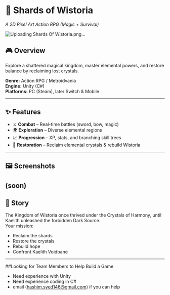 # 🌌 Shards of Wistoria
_A 2D Pixel Art Action RPG (Magic + Survival)_

![Uploading Shards Of Wistoria.png…]()


## 🎮 Overview
Explore a shattered magical kingdom, master elemental powers, and restore balance by reclaiming lost crystals.

**Genre:** Action RPG / Metroidvania  
**Engine:** Unity (C#)  
**Platforms:** PC (Steam), later Switch & Mobile  

---

## ✨ Features
- ⚔ **Combat** – Real-time battles (sword, bow, magic)
- 🌍 **Exploration** – Diverse elemental regions  
- 📈 **Progression** – XP, stats, and branching skill trees  
- 💎 **Restoration** – Reclaim elemental crystals & rebuild Wistoria  

---

## 🖼 Screenshots
(soon)
---

## 📖 Story
The Kingdom of Wistoria once thrived under the Crystals of Harmony, until Kaelith unleashed the forbidden Dark Source.  
Your mission:
- Reclaim the shards  
- Restore the crystals  
- Rebuild hope  
- Confront Kaelith Voidbane  

---

##Looking for Team Members to Help Build a Game
- Need experience with Unity
- Need experience coding in C#
- email (hashim.syed146@gmail.com) if you can help
